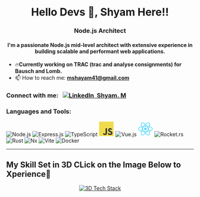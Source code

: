 <h1 align="center">Hello Devs 👋, Shyam Here!!</h1>
<h3 align="center">Node.js Architect</h3>
<h4 align="center">I'm a passionate Node.js mid-level architect with extensive experience in building scalable and performant web applications.</h4>

- 🔥**Currently working on TRAC (trac and analyse consignments) for Bausch and Lomb.**
- 📫 How to reach me: **mshayam41@gmail.com**

<h3 align="left">Connect with me: &nbsp <a href="https://www.linkedin.com/in/shyam-m-136014250/" target="_blank" rel="noopener noreferrer">
    <img src="https://th.bing.com/th/id/OIP.d5futl9_HMoiD0hPTuYylwHaHX?rs=1&pid=ImgDetMain" width="40" height="40" alt="LinkedIn"> &nbspShyam. M
  </a></h3>
<p align="left">
  <!-- Add your social media links here -->
</p>

<h3 align="left">Languages and Tools:</h3>
<p align="left"> 
  <span>
    <img src="https://upload.wikimedia.org/wikipedia/commons/d/d9/Node.js_logo.svg" alt="Node.js" width="40" height="40"/>
   
  </span>
  <span>
    <img src="https://www.vectorlogo.zone/logos/expressjs/expressjs-icon.svg" alt="Express.js" width="40" height="40"/>
    
  </span>
  <span>
    <img src="https://www.vectorlogo.zone/logos/typescriptlang/typescriptlang-icon.svg" alt="TypeScript" width="40" height="40"/>

  </span>
  <span>
    <img src="https://raw.githubusercontent.com/devicons/devicon/master/icons/javascript/javascript-original.svg" alt="JavaScript" width="40" height="40"/>
    
  </span>
  <span>
    <img src="https://upload.wikimedia.org/wikipedia/commons/thumb/9/95/Vue.js_Logo_2.svg/1200px-Vue.js_Logo_2.svg.png" alt="Vue.js" width="40" height="40"/>
    
  </span>
  <span>
    <img src="https://raw.githubusercontent.com/devicons/devicon/master/icons/react/react-original.svg" alt="React.js" width="40" height="40"/>
    
  </span>
  <span>
    <img src="https://th.bing.com/th/id/OIP.Ce4RDk_wfK-S67UoyvCETQAAAA?rs=1&pid=ImgDetMain" alt="Rocket.rs" width="40" height="40"/>
    
  </span>
  <span>
    <img src="https://www.rust-lang.org/logos/rust-logo-512x512.png" alt="Rust" width="40" height="40"/>
   
  </span>
  <span>
    <img src="https://raw.githubusercontent.com/nrwl/nx/master/images/nx-logo.png" alt="Nx" width="40" height="40"/>
    
  </span>
  <span>
    <img src="https://vitejs.dev/logo.svg" alt="Vite" width="40" height="40"/>
   
  </span>
  <span>
    <img src="https://logos-world.net/wp-content/uploads/2021/02/Docker-Logo-2017-present.jpg" alt="Docker" width="40" height="40"/>
   
  </span>
</p>

---

<h2>My Skill Set in 3D CLick on the Image Below to Xperience🗿</h2>
<div class="iframe-card" style="text-align: center;">
  <a href="https://my-techstack.vercel.app/" target="_blank" rel="noopener noreferrer">
    <img src="https://drive.google.com/uc?id=1ZhpIrf6fxuRsNqYZnzXJ5n4ZmliELPod" width="600" height="400" alt="3D Tech Stack">
  </a>
</div>


